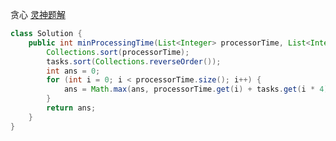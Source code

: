贪心  [灵神题解](https://leetcode.cn/problems/minimum-processing-time/solutions/2472127/tan-xin-pythonjavacgo-by-endlesscheng-8fzf/)

```java
class Solution {
    public int minProcessingTime(List<Integer> processorTime, List<Integer> tasks) {
        Collections.sort(processorTime);
        tasks.sort(Collections.reverseOrder());
        int ans = 0;
        for (int i = 0; i < processorTime.size(); i++) {
            ans = Math.max(ans, processorTime.get(i) + tasks.get(i * 4));
        }
        return ans;
    }
}
```